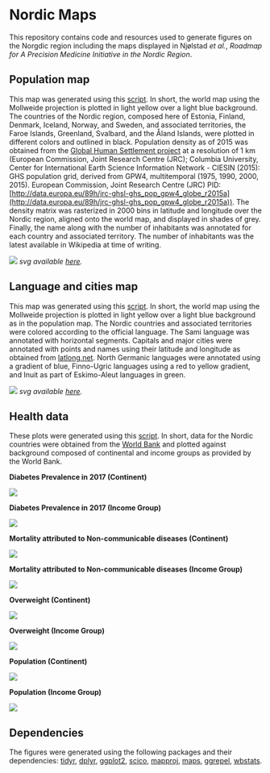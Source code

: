 # Nordic Maps

This repository contains code and resources used to generate figures on the Norgdic region including the maps displayed in Njølstad _et al._, _Roadmap for A Precision Medicine Initiative in the Nordic Region_.

## Population map

This map was generated using this [script](https://github.com/mvaudel/Nordic-maps/blob/master/R/nordic-map-mollweide.R). In short, the world map using the Mollweide projection is plotted in light yellow over a light blue background. The countries of the Nordic region, composed here of Estonia, Finland, Denmark, Iceland, Norway, and Sweden, and associated territories, the Faroe Islands, Greenland, Svalbard, and the Åland Islands, were plotted in different colors and outlined in black. 
Population density as of 2015 was obtained from the [Global Human Settlement project](https://ghsl.jrc.ec.europa.eu/ghs_pop.php) at a resolution of 1 km (European Commission, Joint Research Centre (JRC); Columbia University, Center for International Earth Science Information Network - CIESIN (2015): GHS population grid, derived from GPW4, multitemporal (1975, 1990, 2000, 2015). European Commission, Joint Research Centre (JRC) PID: [http://data.europa.eu/89h/jrc-ghsl-ghs_pop_gpw4_globe_r2015a](http://data.europa.eu/89h/jrc-ghsl-ghs_pop_gpw4_globe_r2015a)). The density matrix was rasterized in 2000 bins in latitude and longitude over the Nordic region, aligned onto the world map, and displayed in shades of grey. 
Finally, the name along with the number of inhabitants was annotated for each country and associated territory. The number of inhabitants was the latest available in Wikipedia at time of writing.

![](https://github.com/mvaudel/Nordic-maps/blob/master/docs/population.png)
_svg available [here](https://github.com/mvaudel/Nordic-maps/blob/master/docs/population.svg)._

## Language and cities map

This map was generated using this [script](https://github.com/mvaudel/Nordic-maps/blob/master/R/nordic-map-mollweide.R). In short, the world map using the Mollweide projection is plotted in light yellow over a light blue background as in the population map. The Nordic countries and associated territories were colored according to the official language. The Sami language was annotated with horizontal segments. Capitals and major cities were annotated with points and names using their latitude and longitude as obtained from [latlong.net](https://www.latlong.net/). North Germanic languages were annotated using a gradient of blue, Finno-Ugric languages using a red to yellow gradient, and Inuit as part of Eskimo-Aleut languages in green.

![](https://github.com/mvaudel/Nordic-maps/blob/master/docs/language_cities.png)
_svg available [here](https://github.com/mvaudel/Nordic-maps/blob/master/docs/language_cities.svg)._

## Health data

These plots were generated using this [script](https://github.com/mvaudel/Nordic-maps/blob/master/R/prevalence%20diseases.R). In short,  data for the Nordic countries were obtained from the [World Bank](data.worldbank.org) and plotted against background composed of continental and income groups as provided by the World Bank.

**Diabetes Prevalence in 2017 (Continent)**

![](https://github.com/mvaudel/Nordic-maps/blob/master/docs/health/diabetes_continent.png)

**Diabetes Prevalence in 2017 (Income Group)**

![](https://github.com/mvaudel/Nordic-maps/blob/master/docs/health/diabetes_income.png)

**Mortality attributed to Non-communicable diseases (Continent)**

![](https://github.com/mvaudel/Nordic-maps/blob/master/docs/health/mortality_ncd_continent.png)

**Mortality attributed to Non-communicable diseases (Income Group)**

![](https://github.com/mvaudel/Nordic-maps/blob/master/docs/health/mortality_ncd_income.png)

**Overweight (Continent)**

![](https://github.com/mvaudel/Nordic-maps/blob/master/docs/health/overweight_continent.png)

**Overweight (Income Group)**

![](https://github.com/mvaudel/Nordic-maps/blob/master/docs/health/overweight_ncd_income.png)

**Population (Continent)**

![](https://github.com/mvaudel/Nordic-maps/blob/master/docs/health/population_continent.png)

**Population (Income Group)**

![](https://github.com/mvaudel/Nordic-maps/blob/master/docs/health/population_ncd_income.png)

## Dependencies

The figures were generated using the following packages and their dependencies: [tidyr](https://tidyr.tidyverse.org), [dplyr](https://dplyr.tidyverse.org), [ggplot2](https://ggplot2.tidyverse.org), [scico](https://github.com/thomasp85/scico), [mapproj](https://CRAN.R-project.org/package=mapproj), [maps](https://CRAN.R-project.org/package=maps), [ggrepel](https://github.com/slowkow/ggrepel), [wbstats](https://CRAN.R-project.org/package=wbstats).

